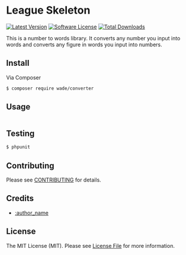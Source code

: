 # League Skeleton

[![Latest Version](https://img.shields.io/github/release/thephpleague/skeleton.svg?style=flat-square)](https://github.com/WadeDerby/converter/releases)
[![Software License](https://img.shields.io/badge/license-MIT-brightgreen.svg?style=flat-square)](LICENSE.md)
[![Total Downloads](https://img.shields.io/packagist/dt/league/skeleton.svg?style=flat-square)](https://packagist.org/packages/wade/converter)


This is a number to words library. It converts any number you input into words and converts any figure in words you input into numbers. 

## Install

Via Composer

``` bash
$ composer require wade/converter
```

## Usage

``` php

```

## Testing

``` bash
$ phpunit
```

## Contributing

Please see [CONTRIBUTING](https://github.com/wadederby/converter/blob/master/CONTRIBUTING.md) for details.

## Credits

- [:author_name](https://github.com/wadederby)

## License

The MIT License (MIT). Please see [License File](LICENSE.md) for more information.
